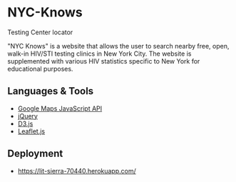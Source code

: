 # NYC-Knows
Testing Center locator

"NYC Knows" is a website that allows the user to search nearby free, open, walk-in HIV/STI testing clinics in New York City. The website is supplemented with various HIV statistics specific to New York for educational purposes.


## Languages & Tools

- [Google Maps JavaScript API](https://developers.google.com/maps/documentation/javascript/)
- [jQuery](https://jquery.com/) 
- [D3.js](http://d3js.org/) 
- [Leaflet.js](http://leafletjs.com/)


## Deployment

* https://lit-sierra-70440.herokuapp.com/
